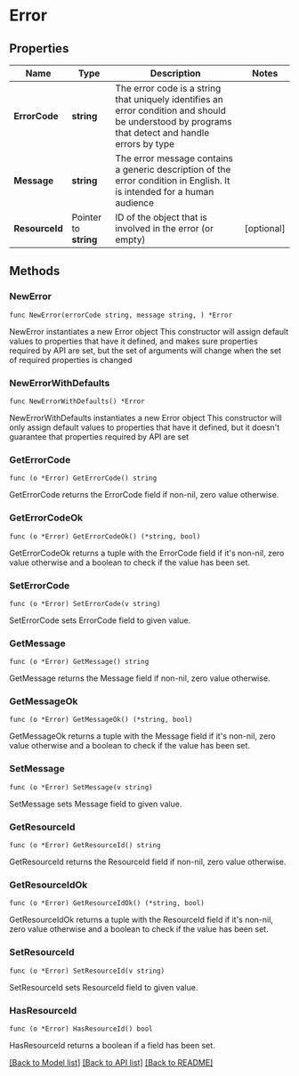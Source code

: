 # Error

## Properties

Name | Type | Description | Notes
------------ | ------------- | ------------- | -------------
**ErrorCode** | **string** | The error code is a string that uniquely identifies an error condition and should be understood by programs that detect and handle errors by type | 
**Message** | **string** | The error message contains a generic description of the error condition in English. It is intended for a human audience | 
**ResourceId** | Pointer to **string** | ID of the object that is involved in the error (or empty) | [optional] 

## Methods

### NewError

`func NewError(errorCode string, message string, ) *Error`

NewError instantiates a new Error object
This constructor will assign default values to properties that have it defined,
and makes sure properties required by API are set, but the set of arguments
will change when the set of required properties is changed

### NewErrorWithDefaults

`func NewErrorWithDefaults() *Error`

NewErrorWithDefaults instantiates a new Error object
This constructor will only assign default values to properties that have it defined,
but it doesn't guarantee that properties required by API are set

### GetErrorCode

`func (o *Error) GetErrorCode() string`

GetErrorCode returns the ErrorCode field if non-nil, zero value otherwise.

### GetErrorCodeOk

`func (o *Error) GetErrorCodeOk() (*string, bool)`

GetErrorCodeOk returns a tuple with the ErrorCode field if it's non-nil, zero value otherwise
and a boolean to check if the value has been set.

### SetErrorCode

`func (o *Error) SetErrorCode(v string)`

SetErrorCode sets ErrorCode field to given value.


### GetMessage

`func (o *Error) GetMessage() string`

GetMessage returns the Message field if non-nil, zero value otherwise.

### GetMessageOk

`func (o *Error) GetMessageOk() (*string, bool)`

GetMessageOk returns a tuple with the Message field if it's non-nil, zero value otherwise
and a boolean to check if the value has been set.

### SetMessage

`func (o *Error) SetMessage(v string)`

SetMessage sets Message field to given value.


### GetResourceId

`func (o *Error) GetResourceId() string`

GetResourceId returns the ResourceId field if non-nil, zero value otherwise.

### GetResourceIdOk

`func (o *Error) GetResourceIdOk() (*string, bool)`

GetResourceIdOk returns a tuple with the ResourceId field if it's non-nil, zero value otherwise
and a boolean to check if the value has been set.

### SetResourceId

`func (o *Error) SetResourceId(v string)`

SetResourceId sets ResourceId field to given value.

### HasResourceId

`func (o *Error) HasResourceId() bool`

HasResourceId returns a boolean if a field has been set.


[[Back to Model list]](../README.md#documentation-for-models) [[Back to API list]](../README.md#documentation-for-api-endpoints) [[Back to README]](../README.md)


